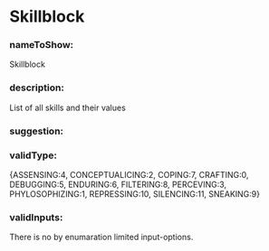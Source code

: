 

# Skillblock



    


### nameToShow:
    
Skillblock    


### description:
    
List of all skills and their values    


### suggestion:
    
    


### validType:
    
{ASSENSING:4, CONCEPTUALICING:2, COPING:7, CRAFTING:0, DEBUGGING:5, ENDURING:6, FILTERING:8, PERCEVING:3, PHYLOSOPHIZING:1, REPRESSING:10, SILENCING:11, SNEAKING:9}    


### validInputs:
    
There is no by enumaration limited input-options.  

